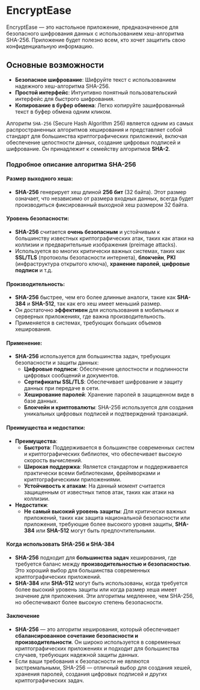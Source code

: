 # EncryptEase

EncryptEase — это настольное приложение, предназначенное для безопасного шифрования данных с использованием хеш-алгоритма SHA-256. 
Приложение будет полезно всем, кто хочет защитить свою конфиденциальную информацию.

## Основные возможности

- **Безопасное шифрование**: Шифруйте текст с использованием надежного хеш-алгоритма SHA-256.
- **Простой интерфейс**: Интуитивно понятный пользовательский интерфейс для быстрого шифрования.
- **Копирование в буфер обмена**: Легко копируйте зашифрованный текст в буфер обмена одним кликом.

Алгоритм `SHA-256` (Secure Hash Algorithm 256) является одним из самых распространенных алгоритмов хеширования и представляет собой 
стандарт для большинства криптографических приложений, включая обеспечение целостности данных, создание цифровых подписей и шифрование. 
Он принадлежит к семейству алгоритмов **SHA-2**.

### Подробное описание алгоритма SHA-256

#### Размер выходного хеша:
- **SHA-256** генерирует хеш длиной **256 бит** (32 байта). Этот размер означает, что независимо от размера входных данных, всегда будет 
производиться фиксированный выходной хеш размером 32 байта.

#### Уровень безопасности:
- **SHA-256** считается **очень безопасным** и устойчивым к большинству известных криптографических атак, таких как атаки на коллизии и предварительные 
изображения (preimage attacks).
- Используется во многих критически важных системах, таких как **SSL/TLS** (протоколы безопасности интернета), **блокчейн**, **PKI** (инфраструктура открытого ключа), 
**хранение паролей**, **цифровые подписи** и т.д.

#### Производительность:
- **SHA-256** быстрее, чем его более длинные аналоги, такие как **SHA-384** и **SHA-512**, так как его хеш имеет меньший размер.
- Он достаточно **эффективен** для использования в мобильных и серверных приложениях, где важна производительность.
- Применяется в системах, требующих больших объемов хеширования.

#### Применение:
- **SHA-256** используется для большинства задач, требующих безопасности и защиты данных:
  - **Цифровые подписи**: Обеспечение целостности и подлинности цифровых сообщений и документов.
  - **Сертификаты SSL/TLS**: Обеспечивает шифрование и защиту данных при передаче в сети.
  - **Хеширование паролей**: Хранение паролей в защищенном виде в базе данных.
  - **Блокчейн и криптовалюты**: SHA-256 используется для создания уникальных цифровых подписей и подтверждений транзакций.

#### Преимущества и недостатки:
- **Преимущества**:
  - **Быстрота**: Поддерживается в большинстве современных систем и криптографических библиотек, что обеспечивает высокую скорость вычислений.
  - **Широкая поддержка**: Является стандартом и поддерживается практически всеми библиотеками, фреймворками и криптографическими приложениями.
  - **Устойчивость к атакам**: На данный момент считается защищенным от известных типов атак, таких как атаки на коллизии.
- **Недостатки**:
  - **Не самый высокий уровень защиты**: Для критически важных приложений, таких как защита национальной безопасности или приложения, требующие более высокого 
уровня защиты, **SHA-384** или **SHA-512** могут быть предпочтительными.

#### Когда использовать SHA-256 и SHA-384

- **SHA-256** подходит для **большинства задач** хеширования, где требуется баланс между **производительностью и безопасностью**. Это хороший выбор для большинства 
современных криптографических приложений.
- **SHA-384** или **SHA-512** могут быть использованы, когда требуется более высокий уровень защиты или когда размер хеша имеет значение для приложения. 
Эти алгоритмы медленнее, чем SHA-256, но обеспечивают более высокую степень безопасности.

#### Заключение

- **SHA-256** — это алгоритм хеширования, который обеспечивает **сбалансированное сочетание безопасности и производительности**. Он широко используется в 
современных криптографических приложениях и подходит для большинства случаев, требующих надежной защиты данных.
- Если ваши требования к безопасности не являются экстремальными, SHA-256 — отличный выбор для создания хешей, хранения паролей, создания цифровых подписей и 
других криптографических задач.
